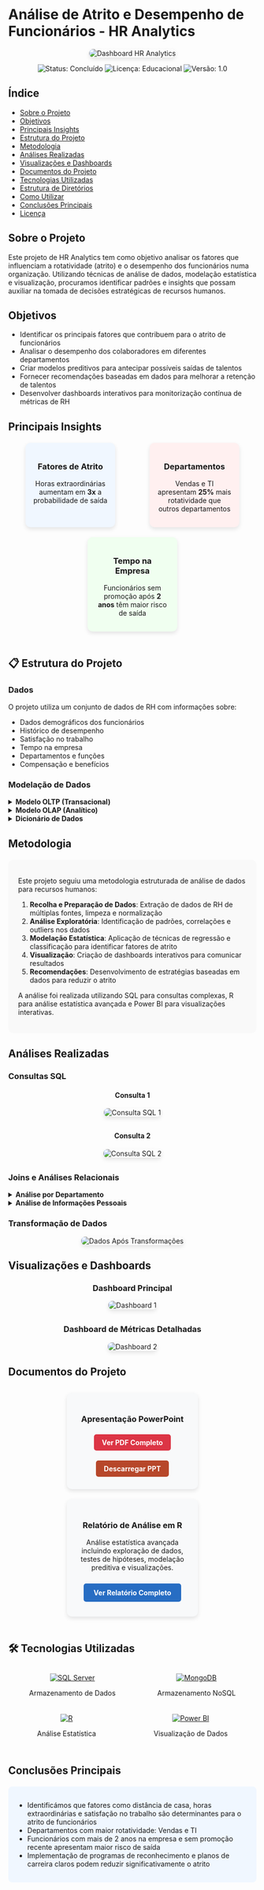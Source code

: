 # Análise de Atrito e Desempenho de Funcionários - HR Analytics

<div align="center">
  <img src="IBM_HR_Analytics_Visualizacao_dashboard_1.png" alt="Dashboard HR Analytics" style="border-radius: 10px; box-shadow: 0 4px 8px rgba(0, 0, 0, 0.1); max-width: 100%;" />
  
  <p>
    <img src="https://img.shields.io/badge/Status-Concluído-success?style=for-the-badge" alt="Status: Concluído" />
    <img src="https://img.shields.io/badge/Licença-Educacional-blue?style=for-the-badge" alt="Licença: Educacional" />
    <img src="https://img.shields.io/badge/Versão-1.0-informational?style=for-the-badge" alt="Versão: 1.0" />
  </p>
</div>

## Índice

- [Sobre o Projeto](#-sobre-o-projeto)
- [Objetivos](#-objetivos)
- [Principais Insights](#-principais-insights)
- [Estrutura do Projeto](#-estrutura-do-projeto)
- [Metodologia](#-metodologia)
- [Análises Realizadas](#-análises-realizadas)
- [Visualizações e Dashboards](#-visualizações-e-dashboards)
- [Documentos do Projeto](#-documentos-do-projeto)
- [Tecnologias Utilizadas](#-tecnologias-utilizadas)
- [Estrutura de Diretórios](#-estrutura-de-diretórios)
- [Como Utilizar](#-como-utilizar)
- [Conclusões Principais](#-conclusões-principais)
- [Licença](#-licença)

## Sobre o Projeto

Este projeto de HR Analytics tem como objetivo analisar os fatores que influenciam a rotatividade (atrito) e o desempenho dos funcionários numa organização. Utilizando técnicas de análise de dados, modelação estatística e visualização, procuramos identificar padrões e insights que possam auxiliar na tomada de decisões estratégicas de recursos humanos.

## Objetivos

- Identificar os principais fatores que contribuem para o atrito de funcionários
- Analisar o desempenho dos colaboradores em diferentes departamentos
- Criar modelos preditivos para antecipar possíveis saídas de talentos
- Fornecer recomendações baseadas em dados para melhorar a retenção de talentos
- Desenvolver dashboards interativos para monitorização contínua de métricas de RH

## Principais Insights

<div style="display: flex; justify-content: space-around; flex-wrap: wrap; margin: 20px 0;">
  <div style="flex: 0 0 30%; background-color: #f0f7ff; padding: 15px; border-radius: 10px; box-shadow: 0 4px 8px rgba(0, 0, 0, 0.1); margin-bottom: 20px; text-align: center;">
    <h3>Fatores de Atrito</h3>
    <p>Horas extraordinárias aumentam em <b>3x</b> a probabilidade de saída</p>
  </div>
  <div style="flex: 0 0 30%; background-color: #fff0f0; padding: 15px; border-radius: 10px; box-shadow: 0 4px 8px rgba(0, 0, 0, 0.1); margin-bottom: 20px; text-align: center;">
    <h3>Departamentos</h3>
    <p>Vendas e TI apresentam <b>25%</b> mais rotatividade que outros departamentos</p>
  </div>
  <div style="flex: 0 0 30%; background-color: #f0fff0; padding: 15px; border-radius: 10px; box-shadow: 0 4px 8px rgba(0, 0, 0, 0.1); margin-bottom: 20px; text-align: center;">
    <h3>Tempo na Empresa</h3>
    <p>Funcionários sem promoção após <b>2 anos</b> têm maior risco de saída</p>
  </div>
</div>

## 📋 Estrutura do Projeto

### Dados

O projeto utiliza um conjunto de dados de RH com informações sobre:

- Dados demográficos dos funcionários
- Histórico de desempenho
- Satisfação no trabalho
- Tempo na empresa
- Departamentos e funções
- Compensação e benefícios

### Modelação de Dados

<details>
<summary><b>Modelo OLTP (Transacional)</b></summary>
<div align="center">
  <img src="IBM_HR_Analytics_OLTP_diagrama.png" alt="Diagrama OLTP" style="border-radius: 8px; box-shadow: 0 4px 8px rgba(0, 0, 0, 0.1); max-width: 100%;" />
</div>
</details>

<details>
<summary><b>Modelo OLAP (Analítico)</b></summary>
<div align="center">
  <img src="IBM_HR_Analytics_OLAP_diagrama.png" alt="Diagrama OLAP" style="border-radius: 8px; box-shadow: 0 4px 8px rgba(0, 0, 0, 0.1); max-width: 100%;" />
</div>
</details>

<details>
<summary><b>Dicionário de Dados</b></summary>
<div align="center">
  <img src="IBM_HR_Analytics_Dicionário_Dados.png" alt="Dicionário de Dados" style="border-radius: 8px; box-shadow: 0 4px 8px rgba(0, 0, 0, 0.1); max-width: 100%;" />
</div>
</details>

## Metodologia

<div style="background-color: #f9f9f9; padding: 20px; border-radius: 10px; margin: 20px 0;">
  <p>Este projeto seguiu uma metodologia estruturada de análise de dados para recursos humanos:</p>
  
  <ol>
    <li><strong>Recolha e Preparação de Dados</strong>: Extração de dados de RH de múltiplas fontes, limpeza e normalização</li>
    <li><strong>Análise Exploratória</strong>: Identificação de padrões, correlações e outliers nos dados</li>
    <li><strong>Modelação Estatística</strong>: Aplicação de técnicas de regressão e classificação para identificar fatores de atrito</li>
    <li><strong>Visualização</strong>: Criação de dashboards interativos para comunicar resultados</li>
    <li><strong>Recomendações</strong>: Desenvolvimento de estratégias baseadas em dados para reduzir o atrito</li>
  </ol>
  
  <p>A análise foi realizada utilizando SQL para consultas complexas, R para análise estatística avançada e Power BI para visualizações interativas.</p>
</div>

## Análises Realizadas

### Consultas SQL

<div align="center" style="margin-bottom: 30px;">
  <h4>Consulta 1</h4>
  <img src="IBM_HR_Analytics_Script_SQL_consulta_1.png" alt="Consulta SQL 1" style="border-radius: 8px; box-shadow: 0 4px 8px rgba(0, 0, 0, 0.1); max-width: 100%;" />
</div>

<div align="center" style="margin-bottom: 30px;">
  <h4>Consulta 2</h4>
  <img src="IBM_HR_Analytics_Script_SQL_consulta_2.png" alt="Consulta SQL 2" style="border-radius: 8px; box-shadow: 0 4px 8px rgba(0, 0, 0, 0.1); max-width: 100%;" />
</div>

### Joins e Análises Relacionais

<details>
<summary><b>Análise por Departamento</b></summary>
<div align="center">
  <img src="IBM_HR_Analytics_Script_SQL_joins_departamento.png" alt="Joins Departamento" style="border-radius: 8px; box-shadow: 0 4px 8px rgba(0, 0, 0, 0.1); max-width: 100%;" />
</div>
</details>

<details>
<summary><b>Análise de Informações Pessoais</b></summary>
<div align="center">
  <img src="IBM_HR_Analytics_Script_SQL_joins_personalinfo.png" alt="Joins Informações Pessoais" style="border-radius: 8px; box-shadow: 0 4px 8px rgba(0, 0, 0, 0.1); max-width: 100%;" />
</div>
</details>

### Transformação de Dados

<div align="center">
  <img src="IBM_HR_Analytics_Dados_apos_transformacoes.png" alt="Dados Após Transformações" style="border-radius: 8px; box-shadow: 0 4px 8px rgba(0, 0, 0, 0.1); max-width: 100%;" />
</div>

## Visualizações e Dashboards

<div align="center" style="margin-bottom: 30px;">
  <h3>Dashboard Principal</h3>
  <img src="IBM_HR_Analytics_Visualizacao_dashboard_1.png" alt="Dashboard 1" style="border-radius: 8px; box-shadow: 0 4px 8px rgba(0, 0, 0, 0.1); max-width: 100%;" />
</div>

<div align="center" style="margin-bottom: 30px;">
  <h3>Dashboard de Métricas Detalhadas</h3>
  <img src="IBM_HR_Analytics_Visualizacao_dashboard_2.png" alt="Dashboard 2" style="border-radius: 8px; box-shadow: 0 4px 8px rgba(0, 0, 0, 0.1); max-width: 100%;" />
</div>

## Documentos do Projeto

<div style="display: flex; justify-content: space-around; flex-wrap: wrap; margin: 30px 0;">
  <div style="flex: 0 0 45%; background-color: #f8f9fa; padding: 20px; border-radius: 10px; box-shadow: 0 4px 8px rgba(0, 0, 0, 0.1); margin-bottom: 20px;">
    <h3 align="center">Apresentação PowerPoint</h3>
    <div align="center">
      <div style="display: flex; justify-content: center; gap: 10px; flex-wrap: wrap;">
        <a href="C:\Users\fonce\OneDrive\Ambiente de Trabalho\Documentos Entrega\CA_AiDAPT_Apresentacao.pptx" target="_blank" style="display: inline-block; background-color: #DC3545; color: white; padding: 8px 16px; text-align: center; text-decoration: none; border-radius: 5px; margin: 5px;">
          <b>Ver PDF Completo</b>
        </a>
        <a href="Apresentacao.pptx" download style="display: inline-block; background-color: #B7472A; color: white; padding: 8px 16px; text-align: center; text-decoration: none; border-radius: 5px; margin: 5px;">
          <b>Descarregar PPT</b>
        </a>
      </div>
    </div>
  </div>
  
  <div style="flex: 0 0 45%; background-color: #f8f9fa; padding: 20px; border-radius: 10px; box-shadow: 0 4px 8px rgba(0, 0, 0, 0.1); margin-bottom: 20px;">
    <h3 align="center">Relatório de Análise em R</h3>
    <div align="center">
      <p>Análise estatística avançada incluindo exploração de dados, testes de hipóteses, modelação preditiva e visualizações.</p>
      <a href="Analise_em_R.pdf" target="_blank" style="display: inline-block; background-color: #276DC3; color: white; padding: 10px 20px; text-align: center; text-decoration: none; border-radius: 5px; margin: 10px 0;">
        <b>Ver Relatório Completo</b>
      </a>
    </div>
  </div>
</div>

## 🛠️ Tecnologias Utilizadas

<div style="display: flex; justify-content: space-around; flex-wrap: wrap; margin: 20px 0;">
  <div style="text-align: center; margin: 10px;">
    <a href="https://www.microsoft.com/sql-server" target="_blank" rel="noopener noreferrer">
      <img src="https://img.shields.io/badge/SQL%20Server-CC2927?style=for-the-badge&logo=microsoft-sql-server&logoColor=white" alt="SQL Server" />
    </a>
    <p>Armazenamento de Dados</p>
  </div>
  <div style="text-align: center; margin: 10px;">
    <a href="https://www.mongodb.com/" target="_blank" rel="noopener noreferrer">
      <img src="https://img.shields.io/badge/MongoDB-4EA94B?style=for-the-badge&logo=mongodb&logoColor=white" alt="MongoDB" />
    </a>
    <p>Armazenamento NoSQL</p>
  </div>
  <div style="text-align: center; margin: 10px;">
    <a href="https://www.r-project.org/" target="_blank" rel="noopener noreferrer">
      <img src="https://img.shields.io/badge/R-276DC3?style=for-the-badge&logo=r&logoColor=white" alt="R" />
    </a>
    <p>Análise Estatística</p>
  </div>
  <div style="text-align: center; margin: 10px;">
    <a href="https://powerbi.microsoft.com/" target="_blank" rel="noopener noreferrer">
      <img src="https://img.shields.io/badge/Power%20BI-F2C811?style=for-the-badge&logo=power-bi&logoColor=black" alt="Power BI" />
    </a>
    <p>Visualização de Dados</p>
  </div>
</div>



## Conclusões Principais

<div style="background-color: #f0f7ff; padding: 15px; border-radius: 8px; margin: 20px 0;">
  <ul>
    <li>Identificámos que fatores como distância de casa, horas extraordinárias e satisfação no trabalho são determinantes para o atrito de funcionários</li>
    <li>Departamentos com maior rotatividade: Vendas e TI</li>
    <li>Funcionários com mais de 2 anos na empresa e sem promoção recente apresentam maior risco de saída</li>
    <li>Implementação de programas de reconhecimento e planos de carreira claros podem reduzir significativamente o atrito</li>
  </ul>
</div>
